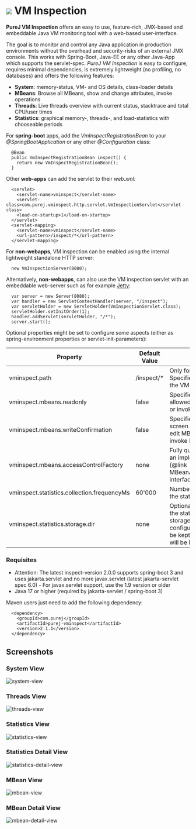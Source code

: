 <h1><img src="https://cloud.githubusercontent.com/assets/13910123/9428032/6939119e-499b-11e5-89d5-78ba70cc989b.png"/> VM Inspection</h1>

**PureJ VM Inspection** offers an easy to use, feature-rich, JMX-based and embeddable Java VM monitoring tool with a web-based user-interface. 

The goal is to monitor and control any Java application in production environments without the overhead and security-risks of an external JMX console. This works with Spring-Boot, Java-EE or any other Java-App which supports the servlet-spec. *PureJ VM Inspection* is easy to configure, requires minimal dependencies, is extremely lightweight (no profiling, no databases) and offers the following features:
  * **System**: memory-status, VM- and OS details, class-loader details
  * **MBeans**: Browse all MBeans, show and change attributes, invoke operations
  * **Threads**: Live threads overview with current status, stacktrace and total CPU/user times
  * **Statistics**: graphical memory-, threads-, and load-statistics with chooseable periods

For **spring-boot** apps, add the *VmInspectRegistrationBean* to your *@SpringBootApplication* or any other *@Configuration* class:

```
  @Bean
  public VmInspectRegistrationBean inspect() {
    return new VmInspectRegistrationBean();
  }
```


Other **web-apps** can add the servlet to their _web.xml_:

```
  <servlet>
    <servlet-name>vminspect</servlet-name>
    <servlet-class>com.purej.vminspect.http.servlet.VmInspectionServlet</servlet-class>
    <load-on-startup>1</load-on-startup>
  </servlet>
  <servlet-mapping>
    <servlet-name>vminspect</servlet-name>
    <url-pattern>/inspect/*</url-pattern>
  </servlet-mapping>      
```

For **non-webapps**, VM inspection can be enabled using the internal lightweight standalone HTTP server:

```
  new VmInspectionServer(8080);
```

Alternatively, **non-webapps**, can also use the VM inspection servlet with an embeddable web-server such as for example [Jetty](http://www.eclipse.org/jetty):

```
  var server = new Server(8080);
  var handler = new ServletContextHandler(server, "/inspect");
  var servletHolder = new ServletHolder(VmInspectionServlet.class);
  servletHolder.setInitOrder(1);
  handler.addServlet(servletHolder, "/*");
  server.start();
```

Optional properties might be set to configure some aspects (either as spring-environment properties or servlet-init-parameters):

| Property | Default Value | Description |
|----|----|----|
| vminspect.path | /inspect/* | Only for *spring-boot* - Specifies the path to serve the VM inspection pages |
| vminspect.mbeans.readonly | false | Specifies if VmInspect is allowed to edit MBean values or invoke non-info operations |
| vminspect.mbeans.writeConfirmation | false | Specifies if a confirmation screen is displayed before edit MBean attributes or invoke MBean operations |
| vminspect.mbeans.accessControlFactory | none | Fully qualified class name of an implementation of the {@link MBeanAccessControlFactory} interface |
| vminspect.statistics.collection.frequencyMs | 60'000 | Number of milliseconds for the statistics collection timer |
| vminspect.statistics.storage.dir | none | Optional Path where to store the statistics files. If no storage directory is configured, the statistics will be kept in-memory and thus will be lost after a VM restart. |

### Requisites

  * Attention: The latest inspect-version 2.0.0 supports spring-boot 3 and uses jakarta.servlet and no more javax.servlet (latest jakarta-servlet spec 6.0) - For javax.servlet support, use the 1.9 version or older
  * Java 17 or higher (required by jakarta-servlet / spring-boot 3)

Maven users just need to add the following dependency:

```
  <dependency>
    <groupId>com.purej</groupId>
    <artifactId>purej-vminspect</artifactId>
    <version>2.1.1</version>
  </dependency>
```


## Screenshots

### System View
![system-view](https://cloud.githubusercontent.com/assets/13910123/9428035/72318b14-499b-11e5-889f-dcb97b33dd6a.gif)

### Threads View
![threads-view](https://cloud.githubusercontent.com/assets/13910123/9428036/723203dc-499b-11e5-89ee-285803d97e99.gif)

### Statistics View
![statistics-view](https://cloud.githubusercontent.com/assets/13910123/9428037/723220c4-499b-11e5-9a5c-342cefba10cb.gif)

### Statistics Detail View
![statistics-detail-view](https://cloud.githubusercontent.com/assets/13910123/9428041/7246b85e-499b-11e5-8a1c-91ecde920c8d.gif)

### MBean View
![mbean-view](https://cloud.githubusercontent.com/assets/13910123/9428039/7234d94a-499b-11e5-9510-65a72f5098a7.gif)

### MBean Detail View
![mbean-detail-view](https://cloud.githubusercontent.com/assets/13910123/9428038/7232c77c-499b-11e5-94cf-4ffc3ed87df6.gif)

